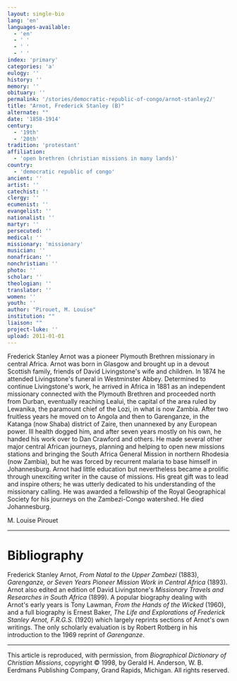 ```yaml
---
layout: single-bio
lang: 'en'
languages-available:
  - 'en'
  - ' '
  - ' '
  - ' '
index: 'primary'
categories: 'a'
eulogy: ''
history: ''
memory: ''
obituary: ''
permalink: '/stories/democratic-republic-of-congo/arnot-stanley2/'
title: "Arnot, Frederick Stanley (B)"
alternate: ""
date: '1858-1914'
century:
  - '19th'
  - '20th'
tradition: 'protestant'
affiliation:
  - 'open brethren (christian missions in many lands)'
country:
  - 'democratic republic of congo'
ancient: ''
artist: ''
catechist: ''
clergy: ''
ecumenist: ''
evangelist: ''
nationalist: ''
martyr: ''
persecuted: ''
medical: ''
missionary: 'missionary'
musician: ''
nonafrican: ''
nonchristian: ''
photo: ''
scholar: ''
theologian: ''
translator: ''
women: ''
youth: ''
author: "Pirouet, M. Louise"
institution: ""
liaison: ""
project-luke: ''
upload: 2011-01-01
---
```




Frederick Stanley Arnot was a pioneer Plymouth Brethren missionary in central Africa. Arnot was born in Glasgow and brought up in a devout Scottish family, friends of David Livingstone's wife and children. In 1874 he attended Livingstone's funeral in Westminster Abbey. Determined to continue Livingstone's work, he arrived in Africa in 1881 as an independent missionary connected with the Plymouth Brethren and proceeded north from Durban, eventually reaching Lealui, the capital of the area ruled by Lewanika, the paramount chief of the Lozi, in what is now Zambia. After two fruitless years he moved on to Angola and then to Garenganze, in the Katanga (now Shaba) district of Zaire, then unannexed by any European power. Ill health dogged him, and after seven years mostly on his own, he handed his work over to Dan Crawford and others. He made several other major central African journeys, planning and helping to open new missions stations and bringing the South Africa General Mission in northern Rhodesia (now Zambia), but he was forced by recurrent malaria to base himself in Johannesburg. Arnot had little education but nevertheless became a prolific through unexciting writer in the cause of missions. His great gift was to lead and inspire others; he was utterly dedicated to his understanding of the missionary calling. He was awarded a fellowship of the Royal Geographical Society for his journeys on the Zambezi-Congo watershed. He died Johannesburg.

M. Louise Pirouet

---

# Bibliography

Frederick Stanley Arnot, *From Natal to the Upper Zambezi* (1883), *Garenganze, or Seven Years Pioneer Mission Work in Central Africa* (1893). Arnot also edited an edition of David Livingstone's *Missionary Travels and Researches in South Africa* (1899). A popular biography dealing with Arnot's early years is Tony Lawman, *From the Hands of the Wicked* (1960), and a full biography is Ernest Baker, *The Life and Explorations of Frederick Stanley Arnot, F.R.G.S.* (1920) which largely reprints sections of Arnot's own writings. The only scholarly evaluation is by Robert Rotberg in his introduction to the 1969 reprint of *Garenganze*.

---

This article is reproduced, with permission, from *Biographical Dictionary of Christian Missions*, copyright © 1998, by Gerald H. Anderson, W. B. Eerdmans Publishing Company, Grand Rapids, Michigan. All rights reserved.
